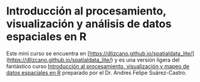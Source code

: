 # Introducción al procesamiento, visualización y análisis de datos espaciales en R

Este mini curso se encuentra en \[<https://dlizcano.github.io/spatialdata_lite/>\](<https://dlizcano.github.io/spatialdata_lite/>) y es una versión ligera del fantástico curso [Introducción al procesamiento, visualización y mapeo de datos espaciales en R](https://afsuarezca.github.io/Intro_R_espacial/index.html) preparado por el Dr. Andres Felipe Suárez-Castro.
